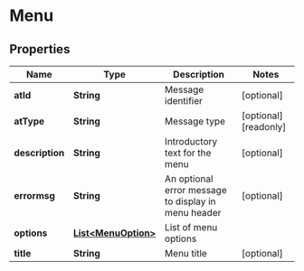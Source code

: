 

# Menu


## Properties

Name | Type | Description | Notes
------------ | ------------- | ------------- | -------------
**atId** | **String** | Message identifier |  [optional]
**atType** | **String** | Message type |  [optional] [readonly]
**description** | **String** | Introductory text for the menu |  [optional]
**errormsg** | **String** | An optional error message to display in menu header |  [optional]
**options** | [**List&lt;MenuOption&gt;**](MenuOption.md) | List of menu options | 
**title** | **String** | Menu title |  [optional]



